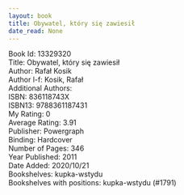 ```yaml
---
layout: book
title: Obywatel, który się zawiesił
date_read: None
---
```


Book Id: 13329320<br />
Title: Obywatel, który się zawiesił<br />
Author: Rafał Kosik<br />
Author l-f: Kosik, Rafał<br />
Additional Authors: <br />
ISBN: 836118743X<br />
ISBN13: 9788361187431<br />
My Rating: 0<br />
Average Rating: 3.91<br />
Publisher: Powergraph<br />
Binding: Hardcover<br />
Number of Pages: 346<br />
Year Published: 2011<br />
Date Added: 2020/10/21<br />
Bookshelves: kupka-wstydu<br />
Bookshelves with positions: kupka-wstydu (#1791)<br />


